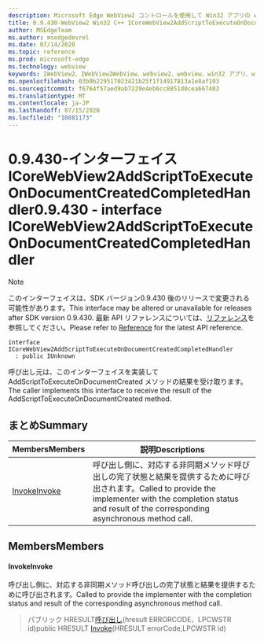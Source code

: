 ```yaml
---
description: Microsoft Edge WebView2 コントロールを使用して Win32 アプリの web コンテンツをホストする
title: 0.9.430-WebView2 Win32 C++ ICoreWebView2AddScriptToExecuteOnDocumentCreatedCompletedHandler
author: MSEdgeTeam
ms.author: msedgedevrel
ms.date: 07/14/2020
ms.topic: reference
ms.prod: microsoft-edge
ms.technology: webview
keywords: IWebView2、IWebView2WebView、webview2、webview、win32 アプリ、win32、edge、ICoreWebView2、ICoreWebView2Host、browser control、edge html
ms.openlocfilehash: 03b9b229517023421b25f1f14917813a1e8af193
ms.sourcegitcommit: f6764f57aed9ab7229e4eb6cc8851d0cea667403
ms.translationtype: MT
ms.contentlocale: ja-JP
ms.lasthandoff: 07/15/2020
ms.locfileid: "10881173"
---
```

# <span data-ttu-id="cb09c-104">0.9.430-インターフェイス ICoreWebView2AddScriptToExecuteOnDocumentCreatedCompletedHandler</span><span class="sxs-lookup"><span data-stu-id="cb09c-104">0.9.430 - interface ICoreWebView2AddScriptToExecuteOnDocumentCreatedCompletedHandler</span></span> 

> [!NOTE]
> <span data-ttu-id="cb09c-105">このインターフェイスは、SDK バージョン0.9.430 後のリリースで変更される可能性があります。</span><span class="sxs-lookup"><span data-stu-id="cb09c-105">This interface may be altered or unavailable for releases after SDK version 0.9.430.</span></span> <span data-ttu-id="cb09c-106">最新 API リファレンスについては、[リファレンス](../../../webview2-api-reference.md)を参照してください。</span><span class="sxs-lookup"><span data-stu-id="cb09c-106">Please refer to [Reference](../../../webview2-api-reference.md) for the latest API reference.</span></span>

```
interface ICoreWebView2AddScriptToExecuteOnDocumentCreatedCompletedHandler
  : public IUnknown
```

<span data-ttu-id="cb09c-107">呼び出し元は、このインターフェイスを実装して AddScriptToExecuteOnDocumentCreated メソッドの結果を受け取ります。</span><span class="sxs-lookup"><span data-stu-id="cb09c-107">The caller implements this interface to receive the result of the AddScriptToExecuteOnDocumentCreated method.</span></span>

## <span data-ttu-id="cb09c-108">まとめ</span><span class="sxs-lookup"><span data-stu-id="cb09c-108">Summary</span></span>

 <span data-ttu-id="cb09c-109">Members</span><span class="sxs-lookup"><span data-stu-id="cb09c-109">Members</span></span>                        | <span data-ttu-id="cb09c-110">説明</span><span class="sxs-lookup"><span data-stu-id="cb09c-110">Descriptions</span></span>
--------------------------------|---------------------------------------------
[<span data-ttu-id="cb09c-111">Invoke</span><span class="sxs-lookup"><span data-stu-id="cb09c-111">Invoke</span></span>](#invoke) | <span data-ttu-id="cb09c-112">呼び出し側に、対応する非同期メソッド呼び出しの完了状態と結果を提供するために呼び出されます。</span><span class="sxs-lookup"><span data-stu-id="cb09c-112">Called to provide the implementer with the completion status and result of the corresponding asynchronous method call.</span></span>

## <span data-ttu-id="cb09c-113">Members</span><span class="sxs-lookup"><span data-stu-id="cb09c-113">Members</span></span>

#### <span data-ttu-id="cb09c-114">Invoke</span><span class="sxs-lookup"><span data-stu-id="cb09c-114">Invoke</span></span> 

<span data-ttu-id="cb09c-115">呼び出し側に、対応する非同期メソッド呼び出しの完了状態と結果を提供するために呼び出されます。</span><span class="sxs-lookup"><span data-stu-id="cb09c-115">Called to provide the implementer with the completion status and result of the corresponding asynchronous method call.</span></span>

> <span data-ttu-id="cb09c-116">パブリック HRESULT[呼び出し](#invoke)(hresult ERRORCODE、LPCWSTR id)</span><span class="sxs-lookup"><span data-stu-id="cb09c-116">public HRESULT [Invoke](#invoke)(HRESULT errorCode,LPCWSTR id)</span></span>

